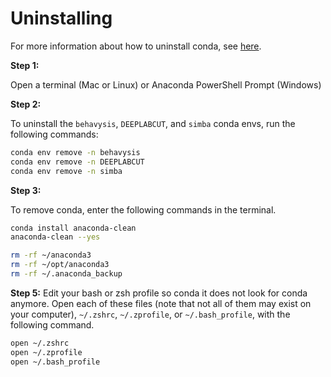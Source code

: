 # Uninstalling

For more information about how to uninstall conda, see [here](https://docs.anaconda.com/free/anaconda/install/uninstall/).

**Step 1:**

Open a terminal (Mac or Linux) or Anaconda PowerShell Prompt (Windows)

**Step 2:**

To uninstall the `behavysis`, `DEEPLABCUT`, and `simba` conda envs, run the following commands:

```zsh
conda env remove -n behavysis
conda env remove -n DEEPLABCUT
conda env remove -n simba
```

**Step 3:**

To remove conda, enter the following commands in the terminal.

```zsh
conda install anaconda-clean
anaconda-clean --yes

rm -rf ~/anaconda3
rm -rf ~/opt/anaconda3
rm -rf ~/.anaconda_backup
```

**Step 5:**
Edit your bash or zsh profile so conda it does not look for conda anymore.
Open each of these files (note that not all of them may exist on your computer), `~/.zshrc`, `~/.zprofile`, or `~/.bash_profile`, with the following command.

```zsh
open ~/.zshrc
open ~/.zprofile
open ~/.bash_profile
```
